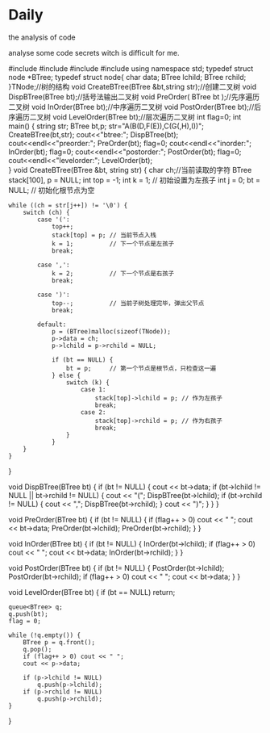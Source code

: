 # Daily
the analysis of code  


analyse some code secrets  witch is difficult for me.

#include<iostream>
#include <string>
#include <stack>
#include <queue> 
using namespace std;
typedef struct node *BTree;
typedef struct node{
    char data;
    BTree lchild;
    BTree rchild;
}TNode;//树的结构
void CreateBTree(BTree &bt,string str);//创建二叉树 
void  DispBTree(BTree bt);//括号法输出二叉树
void PreOrder( BTree bt );//先序遍历二叉树
void InOrder(BTree bt);//中序遍历二叉树
void PostOrder(BTree bt);//后序遍历二叉树 
void LevelOrder(BTree bt);//层次遍历二叉树 
int flag=0;
int main()
{
    string str;
    BTree bt,p;
    str="A(B(D,F(E)),C(G(,H),I))";
    CreateBTree(bt,str);
    cout<<"btree:";
    DispBTree(bt);
    cout<<endl<<"preorder:";
    PreOrder(bt);
    flag=0;
    cout<<endl<<"inorder:";
    InOrder(bt);
    flag=0;
    cout<<endl<<"postorder:";
    PostOrder(bt);
    flag=0;
    cout<<endl<<"levelorder:";
     LevelOrder(bt);  
 } 
 void CreateBTree(BTree &bt, string str) {
    char ch;//当前读取的字符
    BTree stack[100], p = NULL;
    int top = -1;
    int k = 1; // 初始设置为左孩子
    int j = 0;
    bt = NULL; // 初始化根节点为空

    while ((ch = str[j++]) != '\0') {
        switch (ch) {
            case '(':
                top++;
                stack[top] = p; // 当前节点入栈
                k = 1;          // 下一个节点是左孩子
                break;
                
            case ',':
                k = 2;          // 下一个节点是右孩子
                break;
                
            case ')':
                top--;          // 当前子树处理完毕，弹出父节点
                break;
                
            default:
                p = (BTree)malloc(sizeof(TNode));
                p->data = ch;
                p->lchild = p->rchild = NULL;
                
                if (bt == NULL) {
                    bt = p;     // 第一个节点是根节点，只检查这一遍
                } else {
                    switch (k) {
                        case 1:
                            stack[top]->lchild = p; // 作为左孩子
                            break;
                        case 2:
                            stack[top]->rchild = p; // 作为右孩子
                            break;
                    }
                }
        }
    }
}

void DispBTree(BTree bt) {
    if (bt != NULL) {
        cout << bt->data;
        if (bt->lchild != NULL || bt->rchild != NULL) {
            cout << "(";
            DispBTree(bt->lchild);
            if (bt->rchild != NULL) {
                cout << ",";
                DispBTree(bt->rchild);
            }
            cout << ")";
        }
    }
}

void PreOrder(BTree bt) {
    if (bt != NULL) {
        if (flag++ > 0) cout << " ";
        cout << bt->data;
        PreOrder(bt->lchild);
        PreOrder(bt->rchild);
    }
}

void InOrder(BTree bt) {
    if (bt != NULL) {
        InOrder(bt->lchild);
        if (flag++ > 0) cout << " ";
        cout << bt->data;
        InOrder(bt->rchild);
    }
}

void PostOrder(BTree bt) {
    if (bt != NULL) {
        PostOrder(bt->lchild);
        PostOrder(bt->rchild);
        if (flag++ > 0) cout << " ";
        cout << bt->data;
    }
}

void LevelOrder(BTree bt) {
    if (bt == NULL) return;
    
    queue<BTree> q;
    q.push(bt);
    flag = 0;
    
    while (!q.empty()) {
        BTree p = q.front();
        q.pop();
        if (flag++ > 0) cout << " ";
        cout << p->data;
        
        if (p->lchild != NULL)
            q.push(p->lchild);
        if (p->rchild != NULL)
            q.push(p->rchild);
    }
}
